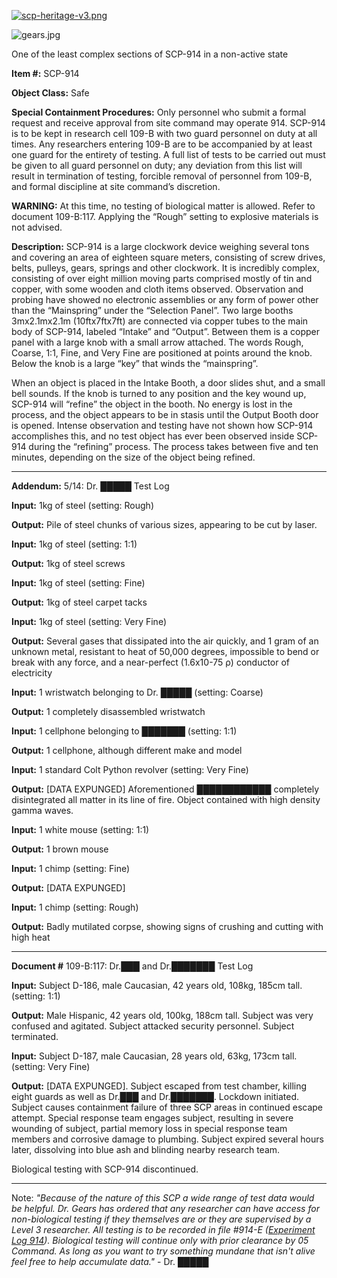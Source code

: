 [![scp-heritage-v3.png](http://scp-wiki.wdfiles.com/local--files/component:heritage-rating/scp-heritage-v3.png)](/heritage-collection-arc)

![gears.jpg](http://scp-wiki.wdfiles.com/local--files/scp-914/gears.jpg)

One of the least complex sections of SCP-914 in a non-active state

**Item #:** SCP-914

**Object Class:** Safe

**Special Containment Procedures:** Only personnel who submit a formal request and receive approval from site command may operate 914. SCP-914 is to be kept in research cell 109-B with two guard personnel on duty at all times. Any researchers entering 109-B are to be accompanied by at least one guard for the entirety of testing. A full list of tests to be carried out must be given to all guard personnel on duty; any deviation from this list will result in termination of testing, forcible removal of personnel from 109-B, and formal discipline at site command’s discretion.

**WARNING:** At this time, no testing of biological matter is allowed. Refer to document 109-B:117. Applying the “Rough” setting to explosive materials is not advised.

**Description:** SCP-914 is a large clockwork device weighing several tons and covering an area of eighteen square meters, consisting of screw drives, belts, pulleys, gears, springs and other clockwork. It is incredibly complex, consisting of over eight million moving parts comprised mostly of tin and copper, with some wooden and cloth items observed. Observation and probing have showed no electronic assemblies or any form of power other than the “Mainspring” under the “Selection Panel”. Two large booths 3mx2.1mx2.1m (10ftx7ftx7ft) are connected via copper tubes to the main body of SCP-914, labeled “Intake” and “Output”. Between them is a copper panel with a large knob with a small arrow attached. The words Rough, Coarse, 1:1, Fine, and Very Fine are positioned at points around the knob. Below the knob is a large “key” that winds the “mainspring”.

When an object is placed in the Intake Booth, a door slides shut, and a small bell sounds. If the knob is turned to any position and the key wound up, SCP-914 will “refine” the object in the booth. No energy is lost in the process, and the object appears to be in stasis until the Output Booth door is opened. Intense observation and testing have not shown how SCP-914 accomplishes this, and no test object has ever been observed inside SCP-914 during the “refining” process. The process takes between five and ten minutes, depending on the size of the object being refined.

* * *

**Addendum:** 5/14: Dr. █████ Test Log

**Input:** 1kg of steel (setting: Rough)

**Output:** Pile of steel chunks of various sizes, appearing to be cut by laser.

**Input:** 1kg of steel (setting: 1:1)

**Output:** 1kg of steel screws

**Input:** 1kg of steel (setting: Fine)

**Output:** 1kg of steel carpet tacks

**Input:** 1kg of steel (setting: Very Fine)

**Output:** Several gases that dissipated into the air quickly, and 1 gram of an unknown metal, resistant to heat of 50,000 degrees, impossible to bend or break with any force, and a near-perfect (1.6x10\-75 ρ) conductor of electricity

**Input:** 1 wristwatch belonging to Dr. █████ (setting: Coarse)

**Output:** 1 completely disassembled wristwatch

**Input:** 1 cellphone belonging to ███████ (setting: 1:1)

**Output:** 1 cellphone, although different make and model

**Input:** 1 standard Colt Python revolver (setting: Very Fine)

**Output:** \[DATA EXPUNGED\] Aforementioned ████████████ completely disintegrated all matter in its line of fire. Object contained with high density gamma waves.

**Input:** 1 white mouse (setting: 1:1)

**Output:** 1 brown mouse

**Input:** 1 chimp (setting: Fine)

**Output:** \[DATA EXPUNGED\]

**Input:** 1 chimp (setting: Rough)

**Output:** Badly mutilated corpse, showing signs of crushing and cutting with high heat

* * *

**Document #** 109-B:117: Dr.███ and Dr.███████ Test Log

**Input:** Subject D-186, male Caucasian, 42 years old, 108kg, 185cm tall. (setting: 1:1)

**Output:** Male Hispanic, 42 years old, 100kg, 188cm tall. Subject was very confused and agitated. Subject attacked security personnel. Subject terminated.

**Input:** Subject D-187, male Caucasian, 28 years old, 63kg, 173cm tall. (setting: Very Fine)

**Output:** \[DATA EXPUNGED\]. Subject escaped from test chamber, killing eight guards as well as Dr.███ and Dr.███████. Lockdown initiated. Subject causes containment failure of three SCP areas in continued escape attempt. Special response team engages subject, resulting in severe wounding of subject, partial memory loss in special response team members and corrosive damage to plumbing. Subject expired several hours later, dissolving into blue ash and blinding nearby research team.

Biological testing with SCP-914 discontinued.

* * *

Note: _"Because of the nature of this SCP a wide range of test data would be helpful. Dr. Gears has ordered that any researcher can have access for non-biological testing if they themselves are or they are supervised by a Level 3 researcher. All testing is to be recorded in file #914-E ([Experiment Log 914](http://www.scp-wiki.net/experiment-log-914-hub)). Biological testing will continue only with prior clearance by 05 Command. As long as you want to try something mundane that isn't alive feel free to help accumulate data."_ - Dr. █████